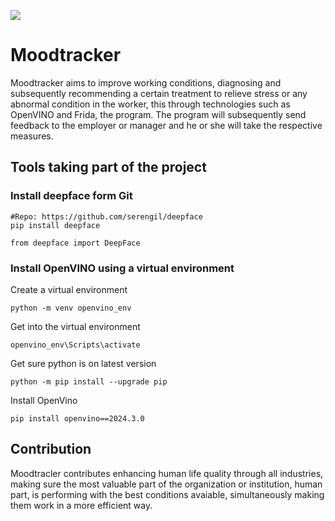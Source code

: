 ![](https://drive.google.com/file/d/1BkGc1_trCGbch64M3h9EEO99xhvdBqAG/view?usp=drive_link)
# Moodtracker

Moodtracker aims to improve working conditions, diagnosing and subsequently recommending a certain treatment to relieve stress or any abnormal condition
in the worker, this through technologies such as OpenVINO and Frida, the program. The program will subsequently send feedback to the employer or manager and he or she will take the respective measures.

## Tools taking part of the project
### Install deepface form Git

```rub
#Repo: https://github.com/serengil/deepface
pip install deepface
```

```rub
from deepface import DeepFace
```
### Install OpenVINO using a virtual environment

Create a virtual environment
```rub
python -m venv openvino_env
```
Get into the virtual environment
```rub
openvino_env\Scripts\activate
```
Get sure python is on latest version
```rub
python -m pip install --upgrade pip
```
Install OpenVino
```rub
pip install openvino==2024.3.0
```

## Contribution

Moodtracler contributes enhancing human life quality through all industries, making sure the most valuable part of the organization or institution, human part, is performing with the best conditions avaiable, simultaneously making them work in a more efficient way.




